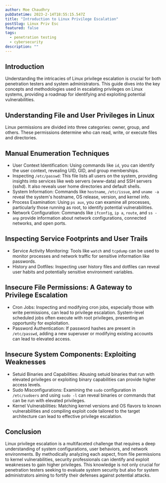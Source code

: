 ```yaml
---
author: Moe Chaudhry
pubDatetime: 2023-2-14T18:55:15.547Z
title: "Introduction to Linux Privilege Escalation"
postSlug: Linux Priv Esc
featured: false
tags:
  - penetration testing
  - cybersecurity
description: ""
---
```


## Introduction

Understanding the intricacies of Linux privilege escalation is crucial for both penetration testers and system administrators. This guide dives into the key concepts and methodologies used in escalating privileges on Linux systems, providing a roadmap for identifying and exploiting potential vulnerabilities.

## Understanding File and User Privileges in Linux

Linux permissions are divided into three categories: owner, group, and others. These permissions determine who can read, write, or execute files and directories.

## Manual Enumeration Techniques

- User Context Identification: Using commands like `id`, you can identify the user context, revealing UID, GID, and group memberships.
- Inspecting `/etc/passwd`: This file lists all users on the system, providing insights into services like web servers (www-data) and SSH servers (sshd). It also reveals user home directories and default shells.
- System Information: Commands like `hostname`, `/etc/issue`, and `uname -a` reveal the system's hostname, OS release, version, and kernel info.
- Process Examination: Using `ps aux`, you can examine all processes, particularly those running as root, to identify potential vulnerabilities.
- Network Configuration: Commands like `ifconfig`, `ip a`, `route`, and `ss -anp` provide information about network configurations, connected networks, and open ports.

## Inspecting Service Footprints and User Trails

- Service Activity Monitoring: Tools like `watch` and `tcpdump` can be used to monitor processes and network traffic for sensitive information like passwords.
- History and Dotfiles: Inspecting user history files and dotfiles can reveal user habits and potentially sensitive environment variables.

## Insecure File Permissions: A Gateway to Privilege Escalation

- Cron Jobs: Inspecting and modifying cron jobs, especially those with write permissions, can lead to privilege escalation. System-level scheduled jobs often execute with root privileges, presenting an opportunity for exploitation.
- Password Authentication: If password hashes are present in `/etc/passwd`, adding a new superuser or modifying existing accounts can lead to elevated access.

## Insecure System Components: Exploiting Weaknesses

- Setuid Binaries and Capabilities: Abusing setuid binaries that run with elevated privileges or exploiting binary capabilities can provide higher access levels.
- Sudo Misconfigurations: Examining the `sudo` configuration in `/etc/sudoers` and using `sudo -l` can reveal binaries or commands that can be run with elevated privileges.
- Kernel Vulnerabilities: Matching kernel versions and OS flavors to known vulnerabilities and compiling exploit code tailored to the target architecture can lead to effective privilege escalation.

## Conclusion

Linux privilege escalation is a multifaceted challenge that requires a deep understanding of system configurations, user behaviors, and network environments. By methodically analyzing each aspect, from file permissions to kernel vulnerabilities, security professionals can identify and exploit weaknesses to gain higher privileges. This knowledge is not only crucial for penetration testers seeking to evaluate system security but also for system administrators aiming to fortify their defenses against potential attacks.
